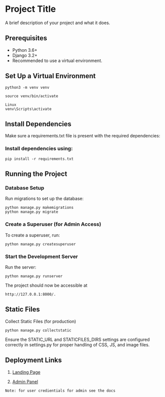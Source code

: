 # Project Title

A brief description of your project and what it does.

## Prerequisites

- Python 3.6+
- Django 3.2+
- Recommended to use a virtual environment.

## Set Up a Virtual Environment

```
python3 -m venv venv

source venv/bin/activate

```

```
Linux
venv\Scripts\activate
```

## Install Dependencies
Make sure a requirements.txt file is present with the required dependencies:



### Install dependencies using:

```
pip install -r requirements.txt
```

## Running the Project

### Database Setup

Run migrations to set up the database:

```
python manage.py makemigrations
python manage.py migrate
```

### Create a Superuser (for Admin Access)

To create a superuser, run:

```
python manage.py createsuperuser
```

### Start the Development Server

Run the server:

```
python manage.py runserver
```

The project should now be accessible at 

```
http://127.0.0.1:8000/.
```

## Static Files
Collect Static Files (for production)

```
python manage.py collectstatic
```

Ensure the STATIC_URL and STATICFILES_DIRS settings are configured correctly in settings.py for proper handling of CSS, JS, and image files.

## Deployment Links
1. [Landing Page](https://realtrust-b4dcdueya2hgd0cz.canadacentral-01.azurewebsites.net/)

2. [Admin Panel](https://realtrust-b4dcdueya2hgd0cz.canadacentral-01.azurewebsites.net/admin)

``Note: for user credientials for admin see the docs``